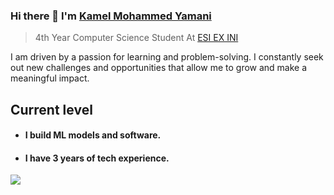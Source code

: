 ### Hi there 👋 I'm [Kamel Mohammed Yamani](https://www.linkedin.com/in/kamel-yamani/)
> 4th Year Computer Science Student At [ESI EX INI](https://www.esi.dz/) 

 I am driven by a passion for learning and problem-solving. I constantly seek out new challenges and opportunities that allow me to grow and make a meaningful impact.
 
## Current level

- <h4> I build ML models and software.</h4>
- <h4> I have 3 years of tech experience.</h4>
 
<img align='left' src = "https://github-readme-stats.vercel.app/api/top-langs/?username=kamel-yamani&layout=compact">



